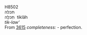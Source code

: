 <body>
  <p>H8502<br>  תּכלה  <br> תִּּכלָה  ‎  tiklâh  <br><i>tik-law‘ </i><br>From <a href="h3615.htm">3615</a>  <i>completeness: - </i>perfection.<br></p>
 </body>
